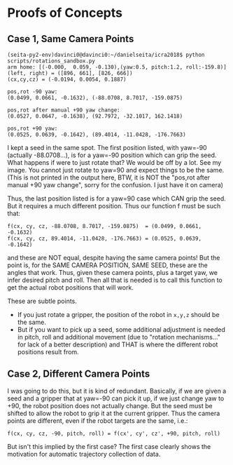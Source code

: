 # Proofs of Concepts

## Case 1, Same Camera Points

```
(seita-py2-env)davinci0@davinci0:~/danielseita/icra2018$ python scripts/rotations_sandbox.py
arm home: [(-0.000,  0.059, -0.130),(yaw:0.5, pitch:1.2, roll:-159.8)]
(left, right) = ([896, 661], [826, 666])
(cx,cy,cz) = (-0.0194, 0.0054, 0.1887)

pos,rot -90 yaw:
(0.0499, 0.0661, -0.1632), (-88.0708, 8.7017, -159.0875)

pos,rot after manual +90 yaw change:
(0.0527, 0.0647, -0.1638), (92.7972, -32.1017, 162.1418)

pos,rot +90 yaw:
(0.0525, 0.0639, -0.1642), (89.4014, -11.0428, -176.7663)
```

I kept a seed in the same spot. The first position listed, with yaw=-90 (actually -88.0708...), is for a yaw=-90 position which can grip the seed. What happens if were to just rotate that? We would be off by a lot. See my image. You cannot just rotate to yaw=90 and expect things to be the same. (This is not printed in the output here, BTW, it is NOT the "pos,rot after manual +90 yaw change", sorry for the confusion. I just have it on camera)

Thus, the last position listed is for a yaw=90 case which CAN grip the seed. But it requires a much different position. Thus our function f must be such that:

```
f(cx, cy, cz, -88.0708, 8.7017, -159.0875)  = (0.0499, 0.0661, -0.1632)
f(cx, cy, cz, 89.4014, -11.0428, -176.7663) = (0.0525, 0.0639, -0.1642)
```

and these are NOT equal, despite having the same camera points! But the point is, for the SAME CAMERA POSITION, SAME SEED, these are the angles that work. Thus, given these camera points, plus a target yaw, we infer desired pitch and roll. Then all that is needed is to call this function to get the actual robot positions that will work.

These are subtle points.

- If you just rotate a gripper, the position of the robot in `x,y,z` should be the same.
- But if you want to pick up a seed, some additional adjustment is needed in pitch, roll and additional movement (due to "rotation mechanisms..." for lack of a better description) and THAT is where the different robot positions result from.


## Case 2, Different Camera Points

I was going to do this, but it is kind of redundant. Basically, if we are given a seed and a gripper that at yaw=-90 can pick it up, if we just change yaw to +90, the robot position does not actually change. But the seed must be shifted to allow the robot to grip it at the current gripper. Thus the camera points are different, even if the robot targets are the same, i.e.:

```
f(cx, cy, cz, -90, pitch, roll) = f(cx', cy', cz', +90, pitch, roll)
```

But isn't this implied by the first case? The first case clearly shows the motivation for automatic trajectory collection of data.

